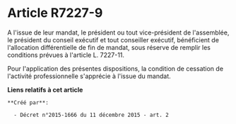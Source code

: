 # Article R7227-9

A l'issue de leur mandat, le président ou tout vice-président de l'assemblée, le président du conseil exécutif et tout
conseiller exécutif, bénéficient de l'allocation différentielle de fin de mandat, sous réserve de remplir les conditions
prévues à l'article L. 7227-11. 

Pour l'application des présentes dispositions, la condition de cessation de l'activité professionnelle s'apprécie à l'issue
du mandat.

**Liens relatifs à cet article**

	**Créé par**:

	  - Décret n°2015-1666 du 11 décembre 2015 - art. 2
